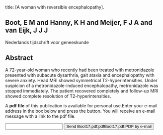 title: [A woman with reversible encephalopathy].

## Boot, E M and Hanny, K H and Meijer, F J A and van Eijk, J J J
Nederlands tijdschrift voor geneeskunde


## Abstract
A 72-year-old woman who recently had been treated with metronidazole presented with subacute dysarthria, gait ataxia and encephalopathy with severe anxiety. Head MRI showed symmetrical T2-hyperintensities. Under suspicion of a metronidazole-induced encephalopathy, metronidazole was stopped immediately. The patient recovered completely and follow-up MRI showed complete resolution of T2-hyperintensities.

A <b>pdf file</b> of this publication is available for personal use.Enter your e-mail address in the box below and press the button. You will receive an e-mail message with a link to the pdf file.
<form action="sender.php">  <input type="text" name="email">  <input type="submit" value="Send Boot17.pdf:pdfBoot17.pdf:PDF by e-mail"></form>